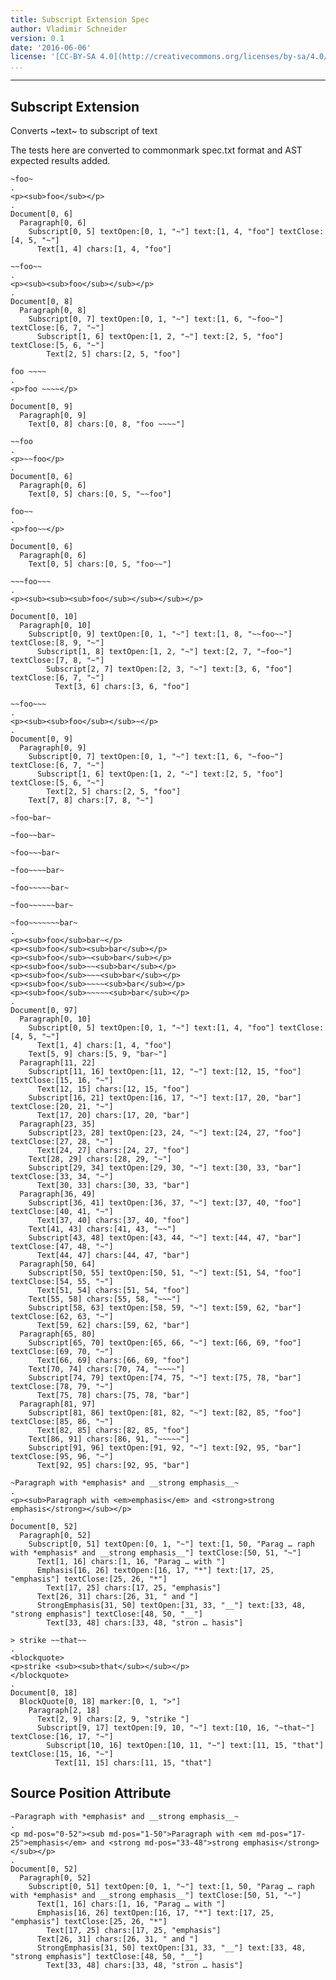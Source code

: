```yaml
---
title: Subscript Extension Spec
author: Vladimir Schneider
version: 0.1
date: '2016-06-06'
license: '[CC-BY-SA 4.0](http://creativecommons.org/licenses/by-sa/4.0/)'
...
```


---

## Subscript Extension

Converts ~text~ to subscript of text

The tests here are converted to commonmark spec.txt format and AST expected results added.

```````````````````````````````` example Subscript Extension: 1
~foo~
.
<p><sub>foo</sub></p>
.
Document[0, 6]
  Paragraph[0, 6]
    Subscript[0, 5] textOpen:[0, 1, "~"] text:[1, 4, "foo"] textClose:[4, 5, "~"]
      Text[1, 4] chars:[1, 4, "foo"]
````````````````````````````````


```````````````````````````````` example Subscript Extension: 2
~~foo~~
.
<p><sub><sub>foo</sub></sub></p>
.
Document[0, 8]
  Paragraph[0, 8]
    Subscript[0, 7] textOpen:[0, 1, "~"] text:[1, 6, "~foo~"] textClose:[6, 7, "~"]
      Subscript[1, 6] textOpen:[1, 2, "~"] text:[2, 5, "foo"] textClose:[5, 6, "~"]
        Text[2, 5] chars:[2, 5, "foo"]
````````````````````````````````


```````````````````````````````` example Subscript Extension: 3
foo ~~~~
.
<p>foo ~~~~</p>
.
Document[0, 9]
  Paragraph[0, 9]
    Text[0, 8] chars:[0, 8, "foo ~~~~"]
````````````````````````````````


```````````````````````````````` example Subscript Extension: 4
~~foo
.
<p>~~foo</p>
.
Document[0, 6]
  Paragraph[0, 6]
    Text[0, 5] chars:[0, 5, "~~foo"]
````````````````````````````````


```````````````````````````````` example Subscript Extension: 5
foo~~
.
<p>foo~~</p>
.
Document[0, 6]
  Paragraph[0, 6]
    Text[0, 5] chars:[0, 5, "foo~~"]
````````````````````````````````


```````````````````````````````` example Subscript Extension: 6
~~~foo~~~
.
<p><sub><sub><sub>foo</sub></sub></sub></p>
.
Document[0, 10]
  Paragraph[0, 10]
    Subscript[0, 9] textOpen:[0, 1, "~"] text:[1, 8, "~~foo~~"] textClose:[8, 9, "~"]
      Subscript[1, 8] textOpen:[1, 2, "~"] text:[2, 7, "~foo~"] textClose:[7, 8, "~"]
        Subscript[2, 7] textOpen:[2, 3, "~"] text:[3, 6, "foo"] textClose:[6, 7, "~"]
          Text[3, 6] chars:[3, 6, "foo"]
````````````````````````````````


```````````````````````````````` example Subscript Extension: 7
~~foo~~~
.
<p><sub><sub>foo</sub></sub>~</p>
.
Document[0, 9]
  Paragraph[0, 9]
    Subscript[0, 7] textOpen:[0, 1, "~"] text:[1, 6, "~foo~"] textClose:[6, 7, "~"]
      Subscript[1, 6] textOpen:[1, 2, "~"] text:[2, 5, "foo"] textClose:[5, 6, "~"]
        Text[2, 5] chars:[2, 5, "foo"]
    Text[7, 8] chars:[7, 8, "~"]
````````````````````````````````


```````````````````````````````` example Subscript Extension: 8
~foo~bar~

~foo~~bar~

~foo~~~bar~

~foo~~~~bar~

~foo~~~~~bar~

~foo~~~~~~bar~

~foo~~~~~~~bar~
.
<p><sub>foo</sub>bar~</p>
<p><sub>foo</sub><sub>bar</sub></p>
<p><sub>foo</sub>~<sub>bar</sub></p>
<p><sub>foo</sub>~~<sub>bar</sub></p>
<p><sub>foo</sub>~~~<sub>bar</sub></p>
<p><sub>foo</sub>~~~~<sub>bar</sub></p>
<p><sub>foo</sub>~~~~~<sub>bar</sub></p>
.
Document[0, 97]
  Paragraph[0, 10]
    Subscript[0, 5] textOpen:[0, 1, "~"] text:[1, 4, "foo"] textClose:[4, 5, "~"]
      Text[1, 4] chars:[1, 4, "foo"]
    Text[5, 9] chars:[5, 9, "bar~"]
  Paragraph[11, 22]
    Subscript[11, 16] textOpen:[11, 12, "~"] text:[12, 15, "foo"] textClose:[15, 16, "~"]
      Text[12, 15] chars:[12, 15, "foo"]
    Subscript[16, 21] textOpen:[16, 17, "~"] text:[17, 20, "bar"] textClose:[20, 21, "~"]
      Text[17, 20] chars:[17, 20, "bar"]
  Paragraph[23, 35]
    Subscript[23, 28] textOpen:[23, 24, "~"] text:[24, 27, "foo"] textClose:[27, 28, "~"]
      Text[24, 27] chars:[24, 27, "foo"]
    Text[28, 29] chars:[28, 29, "~"]
    Subscript[29, 34] textOpen:[29, 30, "~"] text:[30, 33, "bar"] textClose:[33, 34, "~"]
      Text[30, 33] chars:[30, 33, "bar"]
  Paragraph[36, 49]
    Subscript[36, 41] textOpen:[36, 37, "~"] text:[37, 40, "foo"] textClose:[40, 41, "~"]
      Text[37, 40] chars:[37, 40, "foo"]
    Text[41, 43] chars:[41, 43, "~~"]
    Subscript[43, 48] textOpen:[43, 44, "~"] text:[44, 47, "bar"] textClose:[47, 48, "~"]
      Text[44, 47] chars:[44, 47, "bar"]
  Paragraph[50, 64]
    Subscript[50, 55] textOpen:[50, 51, "~"] text:[51, 54, "foo"] textClose:[54, 55, "~"]
      Text[51, 54] chars:[51, 54, "foo"]
    Text[55, 58] chars:[55, 58, "~~~"]
    Subscript[58, 63] textOpen:[58, 59, "~"] text:[59, 62, "bar"] textClose:[62, 63, "~"]
      Text[59, 62] chars:[59, 62, "bar"]
  Paragraph[65, 80]
    Subscript[65, 70] textOpen:[65, 66, "~"] text:[66, 69, "foo"] textClose:[69, 70, "~"]
      Text[66, 69] chars:[66, 69, "foo"]
    Text[70, 74] chars:[70, 74, "~~~~"]
    Subscript[74, 79] textOpen:[74, 75, "~"] text:[75, 78, "bar"] textClose:[78, 79, "~"]
      Text[75, 78] chars:[75, 78, "bar"]
  Paragraph[81, 97]
    Subscript[81, 86] textOpen:[81, 82, "~"] text:[82, 85, "foo"] textClose:[85, 86, "~"]
      Text[82, 85] chars:[82, 85, "foo"]
    Text[86, 91] chars:[86, 91, "~~~~~"]
    Subscript[91, 96] textOpen:[91, 92, "~"] text:[92, 95, "bar"] textClose:[95, 96, "~"]
      Text[92, 95] chars:[92, 95, "bar"]
````````````````````````````````


```````````````````````````````` example Subscript Extension: 9
~Paragraph with *emphasis* and __strong emphasis__~
.
<p><sub>Paragraph with <em>emphasis</em> and <strong>strong emphasis</strong></sub></p>
.
Document[0, 52]
  Paragraph[0, 52]
    Subscript[0, 51] textOpen:[0, 1, "~"] text:[1, 50, "Parag … raph with *emphasis* and __strong emphasis__"] textClose:[50, 51, "~"]
      Text[1, 16] chars:[1, 16, "Parag … with "]
      Emphasis[16, 26] textOpen:[16, 17, "*"] text:[17, 25, "emphasis"] textClose:[25, 26, "*"]
        Text[17, 25] chars:[17, 25, "emphasis"]
      Text[26, 31] chars:[26, 31, " and "]
      StrongEmphasis[31, 50] textOpen:[31, 33, "__"] text:[33, 48, "strong emphasis"] textClose:[48, 50, "__"]
        Text[33, 48] chars:[33, 48, "stron … hasis"]
````````````````````````````````


```````````````````````````````` example Subscript Extension: 10
> strike ~~that~~
.
<blockquote>
<p>strike <sub><sub>that</sub></sub></p>
</blockquote>
.
Document[0, 18]
  BlockQuote[0, 18] marker:[0, 1, ">"]
    Paragraph[2, 18]
      Text[2, 9] chars:[2, 9, "strike "]
      Subscript[9, 17] textOpen:[9, 10, "~"] text:[10, 16, "~that~"] textClose:[16, 17, "~"]
        Subscript[10, 16] textOpen:[10, 11, "~"] text:[11, 15, "that"] textClose:[15, 16, "~"]
          Text[11, 15] chars:[11, 15, "that"]
````````````````````````````````


## Source Position Attribute

```````````````````````````````` example(Source Position Attribute: 1) options(src-pos)
~Paragraph with *emphasis* and __strong emphasis__~
.
<p md-pos="0-52"><sub md-pos="1-50">Paragraph with <em md-pos="17-25">emphasis</em> and <strong md-pos="33-48">strong emphasis</strong></sub></p>
.
Document[0, 52]
  Paragraph[0, 52]
    Subscript[0, 51] textOpen:[0, 1, "~"] text:[1, 50, "Parag … raph with *emphasis* and __strong emphasis__"] textClose:[50, 51, "~"]
      Text[1, 16] chars:[1, 16, "Parag … with "]
      Emphasis[16, 26] textOpen:[16, 17, "*"] text:[17, 25, "emphasis"] textClose:[25, 26, "*"]
        Text[17, 25] chars:[17, 25, "emphasis"]
      Text[26, 31] chars:[26, 31, " and "]
      StrongEmphasis[31, 50] textOpen:[31, 33, "__"] text:[33, 48, "strong emphasis"] textClose:[48, 50, "__"]
        Text[33, 48] chars:[33, 48, "stron … hasis"]
````````````````````````````````


